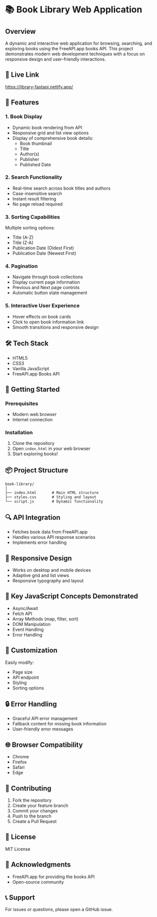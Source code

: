 # 📚 Book Library Web Application

## Overview
A dynamic and interactive web application for browsing, searching, and exploring books using the FreeAPI.app books API. This project demonstrates modern web development techniques with a focus on responsive design and user-friendly interactions.

## 🌟 Live Link
https://library-fastapi.netlify.app/

## 🌟 Features

### 1. Book Display
- Dynamic book rendering from API
- Responsive grid and list view options
- Display of comprehensive book details:
  * Book thumbnail
  * Title
  * Author(s)
  * Publisher
  * Published Date

### 2. Search Functionality
- Real-time search across book titles and authors
- Case-insensitive search
- Instant result filtering
- No page reload required

### 3. Sorting Capabilities
Multiple sorting options:
- Title (A-Z)
- Title (Z-A)
- Publication Date (Oldest First)
- Publication Date (Newest First)

### 4. Pagination
- Navigate through book collections
- Display current page information
- Previous and Next page controls
- Automatic button state management

### 5. Interactive User Experience
- Hover effects on book cards
- Click to open book information link
- Smooth transitions and responsive design

## 🛠 Tech Stack
- HTML5
- CSS3
- Vanilla JavaScript
- FreeAPI.app Books API

## 🚀 Getting Started

### Prerequisites
- Modern web browser
- Internet connection

### Installation
1. Clone the repository
2. Open `index.html` in your web browser
3. Start exploring books!

## 📦 Project Structure
```
book-library/
│
├── index.html       # Main HTML structure
├── styles.css       # Styling and layout
└── script.js        # Dynamic functionality
```

## 🔍 API Integration
- Fetches book data from FreeAPI.app
- Handles various API response scenarios
- Implements error handling

## 📱 Responsive Design
- Works on desktop and mobile devices
- Adaptive grid and list views
- Responsive typography and layout

## 🧰 Key JavaScript Concepts Demonstrated
- Async/Await
- Fetch API
- Array Methods (map, filter, sort)
- DOM Manipulation
- Event Handling
- Error Handling

## 🔧 Customization
Easily modify:
- Page size
- API endpoint
- Styling
- Sorting options

## 🔒 Error Handling
- Graceful API error management
- Fallback content for missing book information
- User-friendly error messages

## 🌐 Browser Compatibility
- Chrome
- Firefox
- Safari
- Edge

## 🤝 Contributing
1. Fork the repository
2. Create your feature branch
3. Commit your changes
4. Push to the branch
5. Create a Pull Request

## 📄 License
MIT License

## 🙏 Acknowledgments
- FreeAPI.app for providing the books API
- Open-source community

## 📞 Support
For issues or questions, please open a GitHub issue.

